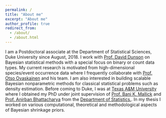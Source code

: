 ```yaml
---
permalink: /
title: "About me"
excerpt: "About me"
author_profile: true
redirect_from: 
  - /about/
  - /about.html
---
```


I am a Postdoctoral associate at the Department of Statistical Sciences, Duke University since August, 2018. I work with [Prof. David Dunson](https://stat.duke.edu/people/david-b-dunson) on Bayesian statistical methods with a special focus on binary or count data types. My current research is motivated from high-dimensional species/event occurrence data where I frequently collaborate with [Prof. Otso Ovaskainen](https://researchportal.helsinki.fi/en/persons/otso-ovaskainen) and his team. I am also interested in building scalable Bayesian nonparametric methods for classical statistical problems such as density estimation. Before coming to Duke, I was at [Texas A&M University](https://www.tamu.edu/) where I obtained my PhD under joint supervision of [Prof. Bani K. Mallick](http://www.stat.tamu.edu/~bmallick/) and [Prof. Anirban Bhattacharya](https://www.stat.tamu.edu/~anirbanb/) from the [Department of Statistics.](https://www.stat.tamu.edu/). In my thesis I worked on various computational, theoretical and methodological aspects of Bayesian shrinkage priors. 
